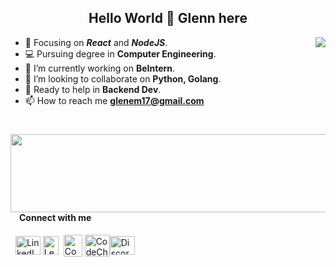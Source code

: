 <h2 align="center">Hello World 👋 Glenn here </h2>

<img align="right" src="https://github-readme-stats.vercel.app/api?username=Glenn-Mendonca&show_icons=true&icon_color=CE1D2D&text_color=718096&bg_color=00000000&hide_title=true&hide_border=true&count_private=true"/> 

- :orange_book: Focusing on ***React*** and ***NodeJS***.
- :computer: Pursuing degree in **Computer Engineering**.
- :telescope: I’m currently working on **BeIntern**.
- :two_men_holding_hands: I’m looking to collaborate on **Python, Golang**.
- 💁 Ready to help in **Backend Dev**.
- 📫 How to reach me **glenem17@gmail.com**
<h1></h1>


<img align="right" height=125px width=600px src="https://github-readme-stats.vercel.app/api/top-langs/?username=glenn-mendonca&layout=compact&show_icons=true&icon_color=CE1D2D&text_color=718096&bg_color=00000000&hide_title=true&hide_border=true&langs_count=10&hide=tcl,jupyter notebook"/>


#### &emsp;Connect with me
&nbsp;
<a href="https://www.linkedin.com/in/glenn17/" target="blank"><img align="center" src="https://cdn.worldvectorlogo.com/logos/linkedin-icon-2.svg" alt="LinkedIn" height="30" width="40" /></a>&nbsp;<a href="https://leetcode.com/glen17/" target="blank"><img align="center" src="https://leetcode.com/_next/static/images/logo-dark-c96c407d175e36c81e236fcfdd682a0b.png" alt="LeetCode" height="30" width="25" /></a>&nbsp;&nbsp;<a href="https://codeforces.com/profile/glennmendonca" target="blank"><img align="center" src="https://cdn.codeforces.com/s/0/favicon-96x96.png" alt="Codeforces" height="35" width="30" /></a>&nbsp;<a href="https://www.codechef.com/users/glen17" target="blank"><img align="center" src="https://encrypted-tbn0.gstatic.com/images?q=tbn:ANd9GcQIZeQjsAAjJfZCwkusa3rAxmv7YUiZ1OKI2CwYIXQR9L1Jo6Afx-Ct_cPAZ9tJOZGEexY&usqp=CAU" alt="CodeChef" height="35" width="40" /></a><a href="https://discord.gg/6422" target="blank"><img align="center" src="https://cdn.worldvectorlogo.com/logos/discord.svg" alt="Discord" height="30" width="40" /></a>
